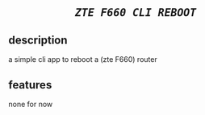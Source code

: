 <h2 align="center">
    <pre><i>ZTE F660 CLI REBOOT</i></pre>

## description
  a simple cli app to reboot a (zte F660) router
	
## features
none for now
